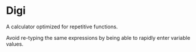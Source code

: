 # Digi
A calculator optimized for repetitive functions.

Avoid re-typing the same expressions by being able to rapidly enter variable values.